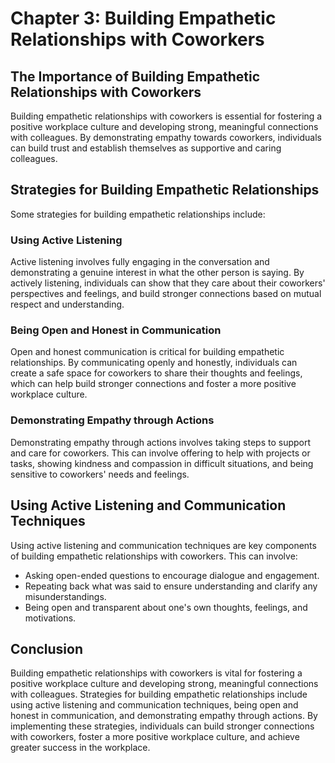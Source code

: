 Chapter 3: Building Empathetic Relationships with Coworkers
===========================================================

The Importance of Building Empathetic Relationships with Coworkers
------------------------------------------------------------------

Building empathetic relationships with coworkers is essential for fostering a positive workplace culture and developing strong, meaningful connections with colleagues. By demonstrating empathy towards coworkers, individuals can build trust and establish themselves as supportive and caring colleagues.

Strategies for Building Empathetic Relationships
------------------------------------------------

Some strategies for building empathetic relationships include:

### Using Active Listening

Active listening involves fully engaging in the conversation and demonstrating a genuine interest in what the other person is saying. By actively listening, individuals can show that they care about their coworkers' perspectives and feelings, and build stronger connections based on mutual respect and understanding.

### Being Open and Honest in Communication

Open and honest communication is critical for building empathetic relationships. By communicating openly and honestly, individuals can create a safe space for coworkers to share their thoughts and feelings, which can help build stronger connections and foster a more positive workplace culture.

### Demonstrating Empathy through Actions

Demonstrating empathy through actions involves taking steps to support and care for coworkers. This can involve offering to help with projects or tasks, showing kindness and compassion in difficult situations, and being sensitive to coworkers' needs and feelings.

Using Active Listening and Communication Techniques
---------------------------------------------------

Using active listening and communication techniques are key components of building empathetic relationships with coworkers. This can involve:

* Asking open-ended questions to encourage dialogue and engagement.
* Repeating back what was said to ensure understanding and clarify any misunderstandings.
* Being open and transparent about one's own thoughts, feelings, and motivations.

Conclusion
----------

Building empathetic relationships with coworkers is vital for fostering a positive workplace culture and developing strong, meaningful connections with colleagues. Strategies for building empathetic relationships include using active listening and communication techniques, being open and honest in communication, and demonstrating empathy through actions. By implementing these strategies, individuals can build stronger connections with coworkers, foster a more positive workplace culture, and achieve greater success in the workplace.
